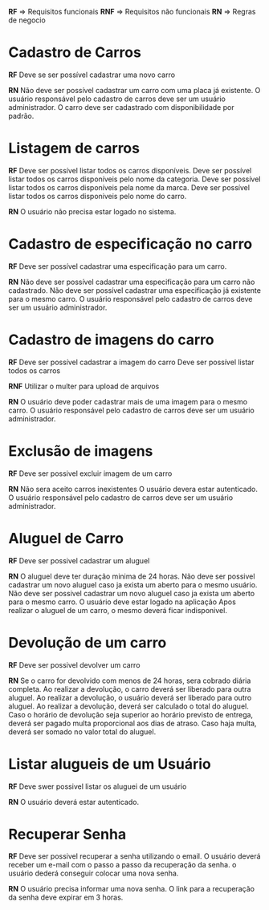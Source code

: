 **RF** => Requisitos funcionais
**RNF** => Requisitos não funcionais
**RN** => Regras de negocio



# Cadastro de Carros

**RF**
Deve se ser possível cadastrar uma novo carro

**RN**
Não deve ser possível cadastrar um carro com uma placa já existente.
O usuário responsável pelo cadastro de carros deve ser um usuário administrador.
O carro deve ser cadastrado com disponibilidade por padrão.

# Listagem de carros

**RF**
Deve ser possível listar todos os carros disponíveis.
Deve ser possível listar todos os carros disponíveis pelo nome da categoria.
Deve ser possível listar todos os carros disponíveis pela nome da marca.
Deve ser possível listar todos os carros disponiveis pelo nome do carro.

**RN**
O usuário não precisa estar logado no sistema.

# Cadastro de especificação no carro

**RF**
Deve ser possível cadastrar uma especificação para um carro.

**RN**
Não deve ser possível cadastrar uma especificação para um carro não cadastrado.
Não deve ser possível cadastrar uma especificação já existente para o mesmo carro.
O usuário responsável pelo cadastro de carros deve ser um usuário administrador.


# Cadastro de imagens do carro

**RF**
Deve ser possível cadastrar a imagem do carro
Deve ser possível listar todos os carros

**RNF**
Utilizar o multer para upload de arquivos

**RN**
O usuário deve poder cadastrar mais de uma imagem para o mesmo carro.
O usuário responsável pelo cadastro de carros deve ser um usuário administrador.

# Exclusão de imagens

**RF**
Deve ser possivel excluir imagem de um carro

**RN**
Não sera aceito carros inexistentes
O usuário devera estar autenticado.
O usuário responsável pelo cadastro de carros deve ser um usuário administrador.


# Aluguel de Carro

**RF**
Deve ser possivel cadastrar um aluguel

**RN**
O aluguel deve ter duração minima de 24 horas.
Não deve ser possivel cadastrar um novo aluguel caso ja exista um aberto para o mesmo usuário.
Não deve ser possivel cadastrar um novo aluguel caso ja exista um aberto para o mesmo carro.
O usuário deve estar logado na aplicação
Apos realizar o aluguel de um carro, o mesmo deverá ficar indisponivel.


# Devolução de um carro

**RF**
Deve ser possivel devolver um carro

**RN**
Se o carro for devolvido com menos de 24 horas, sera cobrado diária completa.
Ao realizar a devolução, o carro deverá ser liberado para outra aluguel.
Ao realizar a devolução, o usuário deverá ser liberado para outro aluguel.
Ao realizar a devolução, deverá ser calculado o total do aluguel.
Caso o horário de devolução seja superior ao horário previsto de entrega, deverá ser pagado multa proporcional aos dias de atraso.
Caso haja multa, deverá ser somado no valor total do aluguel. 

# Listar alugueis de um Usuário

**RF**
Deve swer possivel listar os aluguei de um usuário

**RN**
O usuário deverá estar autenticado.


# Recuperar Senha

**RF**
Deve ser possivel recuperar a senha utilizando o email.
O usuário deverá receber um e-mail com o passo a passo da recuperação da senha.
o usuário dederá conseguir colocar uma nova senha.

**RN**
O usuário precisa informar uma nova senha.
O link para a recuperação da senha deve expirar em 3 horas.
